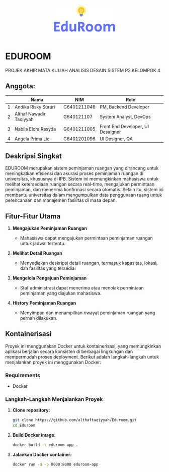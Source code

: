 <h6 align="center"><img src="eduroom-fe/image/logo2.png"></h6>

# EDUROOM

PROJEK AKHIR MATA KULIAH ANALISIS DESAIN SISTEM
P2 KELOMPOK 4

## Anggota:
|  | Nama  | NIM | Role |
| - | ------------- | ------------- | -
| 1 | Andika Risky Sururi  | G6401211046 | PM, Backend Developer |
| 2 | Althaf Nawadir Taqiyyah  | G640121107  | System Analyst, DevOps |
| 3 | Nabila Elora Rasyda  | G6401211005 |  Front End Developer, UI Desaigner|
| 4 | Angela Prima Lie | G6401201096 | UI Designer, QA  |

## Deskripsi Singkat
EDUROOM merupakan sistem peminjaman ruangan yang dirancang untuk meningkatkan efisiensi dan akurasi proses peminjaman ruangan di universitas, khususnya di IPB. Sistem ini memungkinkan mahasiswa untuk melihat ketersediaan ruangan secara real-time, mengajukan permintaan peminjaman, dan menerima konfirmasi secara otomatis. Selain itu, sistem ini membantu universitas dalam mengumpulkan data penggunaan ruang untuk perencanaan dan manajemen fasilitas di masa depan.

## Fitur-Fitur Utama

1. **Mengajukan Peminjaman Ruangan**
   - Mahasiswa dapat mengajukan permintaan peminjaman ruangan untuk jadwal tertentu.

2. **Melihat Detail Ruangan**
   - Menyediakan deskripsi detail ruangan, termasuk kapasitas, lokasi, dan fasilitas yang tersedia.

3. **Mengelola Pengajuan Peminjaman**
   - Staf administrasi dapat menerima atau menolak permintaan peminjaman yang diajukan mahasiswa.

4. **History Peminjaman Ruangan**
   - Menyimpan dan menampilkan riwayat peminjaman ruangan yang pernah dilakukan.

## Kontainerisasi

Proyek ini menggunakan Docker untuk kontainerisasi, yang memungkinkan aplikasi berjalan secara konsisten di berbagai lingkungan dan mempermudah proses deployment. Berikut adalah langkah-langkah untuk menjalankan proyek ini menggunakan Docker:

### Requirements
- Docker

### Langkah-Langkah Menjalankan Proyek

1. **Clone repository:**
   ```sh
   git clone https://github.com/althaftaqiyyah/Eduroom.git
   cd Eduroom
2. **Build Docker image:**
   ```sh
   docker build -t eduroom-app .
3. **Jalankan Docker container:**
   ```sh
   docker run -d -p 8000:8000 eduroom-app
